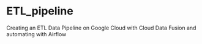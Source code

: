 # ETL_pipeline
Creating an ETL Data Pipeline on Google Cloud with Cloud Data Fusion and automating with Airflow
